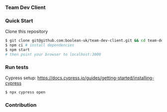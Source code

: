 ### Team Dev Client

### Quick Start

Clone this repository
```sh
$ git clone git@github.com:boolean-uk/team-dev-client.git && cd team-dev-client
$ npm ci # install dependencies
$ npm start
# then point your browser to localhost:3000
```

### Run tests
Cypress setup: https://docs.cypress.io/guides/getting-started/installing-cypress
```sh
$ npx cypress open
```

### Contribution
